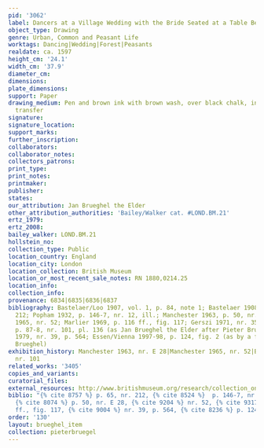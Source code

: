 ```yaml
---
pid: '3062'
label: Dancers at a Village Wedding with the Bride Seated at a Table Beyond
object_type: Drawing
genre: Urban, Common and Peasant Life
worktags: Dancing|Wedding|Forest|Peasants
realdate: ca. 1597
height_cm: '24.1'
width_cm: '37.9'
diameter_cm:
dimensions:
plate_dimensions:
support: Paper
drawing_medium: Pen and brown ink with brown wash, over black chalk, indented for
  transfer
signature:
signature_location:
support_marks:
further_inscription:
collaborators:
collaborator_notes:
collectors_patrons:
print_type:
print_notes:
printmaker:
publisher:
states:
our_attribution: Jan Brueghel the Elder
other_attribution_authorities: 'Bailey/Walker cat. #LOND.BM.21'
ertz_1979:
ertz_2008:
bailey_walker: LOND.BM.21
hollstein_no:
collection_type: Public
location_country: England
location_city: London
location_collection: British Museum
location_or_most_recent_sale_notes: RN 1880,0214.25
location_info:
collection_info:
provenance: 6834|6835|6836|6837
bibliography: Bastelaer/Loo 1907, vol. 1, p. 84, note 1; Bastelaer 1908, p. 65, nr.
  212; Popham 1932, p. 146-7, nr. 12, ill.; Manchester 1963, p. 50, nr. E 28; Manchester
  1965, nr. 52; Marlier 1969, p. 116 ff., fig. 117; Gerszi 1971, nr. 35; Berlin 1975,
  p. 87-8, nr. 101, pl. 136 (as Jan Brueghel the Elder after Pieter Bruegel); Ertz
  1979, nr. 39, p. 564; Essen/Vienna 1997-98, p. 124, fig. 2 (as by a follower of
  Brueghel)
exhibition_history: Manchester 1963, nr. E 28|Manchester 1965, nr. 52|Berlin 1975,
  nr. 101
related_works: '3405'
copies_and_variants:
curatorial_files:
external_resources: http://www.britishmuseum.org/research/collection_online/collection_object_details.aspx?objectId=712561&partId=1&searchText=1880%2C0214.25&view=list&page=1
biblio: "{% cite 8757 %} p. 65, nr. 212, {% cite 8524 %}  p. 146-7, nr. 12, ill.,
  {% cite 8074 %} p. 50, nr. E 28, {% cite 9204 %} nr. 52, {% cite 9317 %}  p. 116
  ff., fig. 117, {% cite 9004 %} nr. 39, p. 564, {% cite 8236 %} p. 124, fig. 2"
order: '130'
layout: brueghel_item
collection: pieterbruegel
---
```

